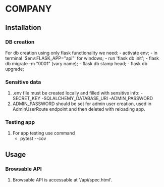 # COMPANY

## Installation

### DB creation

For db creation using only flask functionality we need:
    - activate env;
    - in terminal '$env:FLASK_APP="api"' for windows;
    - run 'flask db init';
    - flask db migrate -m "0001" (vary name);
    - flask db stamp head;
    - flask db upgrade;

### Sensitive data

1. .env file must be created locally and filled with sensitive info:
    -SECRET_KEY
    -SQLALCHEMY_DATABASE_URI
    -ADMIN_PASSWORD
2. ADMIN_PASSWORD should be set for admin user creation, used in AdminUserRoute endpoint
    and then deleted with reloading app.


### Testing app

1. For app testing use command
   - pytest --cov


## Usage

### Browsable API

1. Browsable API is accessable at '/api/spec.html'.

